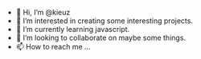- 👋 Hi, I’m @kieuz
- 👀 I’m interested in creating some interesting projects.
- 🌱 I’m currently learning javascript.
- 💞️ I’m looking to collaborate on maybe some things.
- 📫 How to reach me ...

<!---
kieuz/kieuz is a ✨ special ✨ repository because its `README.md` (this file) appears on your GitHub profile.
You can click the Preview link to take a look at your changes.
--->
